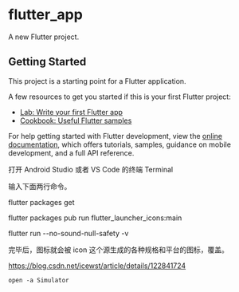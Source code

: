 # flutter_app

A new Flutter project.

## Getting Started

This project is a starting point for a Flutter application.

A few resources to get you started if this is your first Flutter project:

- [Lab: Write your first Flutter app](https://docs.flutter.dev/get-started/codelab)
- [Cookbook: Useful Flutter samples](https://docs.flutter.dev/cookbook)

For help getting started with Flutter development, view the
[online documentation](https://docs.flutter.dev/), which offers tutorials,
samples, guidance on mobile development, and a full API reference.

打开 Android Studio 或者 VS Code 的终端 Terminal

输入下面两行命令。

flutter packages get

flutter packages pub run flutter_launcher_icons:main

flutter run --no-sound-null-safety -v

完毕后，图标就会被 icon 这个源生成的各种规格和平台的图标，覆盖。

https://blog.csdn.net/icewst/article/details/122841724

<!-- 打开mac 模拟器 -->

```
open -a Simulator
```
